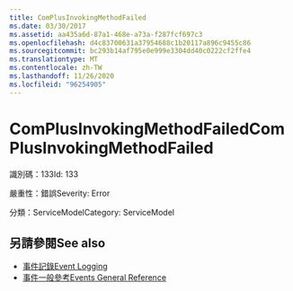 ```yaml
---
title: ComPlusInvokingMethodFailed
ms.date: 03/30/2017
ms.assetid: aa435a6d-87a1-468e-a73a-f287fcf697c3
ms.openlocfilehash: d4c83700631a37954688c1b20117a896c9455c86
ms.sourcegitcommit: bc293b14af795e0e999e3304dd40c0222cf2ffe4
ms.translationtype: MT
ms.contentlocale: zh-TW
ms.lasthandoff: 11/26/2020
ms.locfileid: "96254905"
---
```

# <a name="complusinvokingmethodfailed"></a><span data-ttu-id="540a1-102">ComPlusInvokingMethodFailed</span><span class="sxs-lookup"><span data-stu-id="540a1-102">ComPlusInvokingMethodFailed</span></span>

<span data-ttu-id="540a1-103">識別碼：133</span><span class="sxs-lookup"><span data-stu-id="540a1-103">Id: 133</span></span>  
  
 <span data-ttu-id="540a1-104">嚴重性：錯誤</span><span class="sxs-lookup"><span data-stu-id="540a1-104">Severity: Error</span></span>  
  
 <span data-ttu-id="540a1-105">分類：ServiceModel</span><span class="sxs-lookup"><span data-stu-id="540a1-105">Category: ServiceModel</span></span>  
  
## <a name="see-also"></a><span data-ttu-id="540a1-106">另請參閱</span><span class="sxs-lookup"><span data-stu-id="540a1-106">See also</span></span>

- [<span data-ttu-id="540a1-107">事件記錄</span><span class="sxs-lookup"><span data-stu-id="540a1-107">Event Logging</span></span>](index.md)
- [<span data-ttu-id="540a1-108">事件一般參考</span><span class="sxs-lookup"><span data-stu-id="540a1-108">Events General Reference</span></span>](events-general-reference.md)
